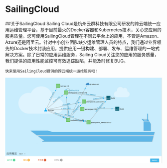 # SailingCloud


 ##关于SailingCloud
    Sailing Cloud是杭州云群科技有限公司研发的跨云端统一应用运维管理平台，基于目前最火的Docker容器和Kubernetes技术，关心您应用的服务质量。您可使用SailingCloud管理在不同云平台上的应用，不管是Amazon、Azure还是阿里云。针对中小创业团队缺少运维管理人员的特点，我们通过业界领先的Docker技术封装应用，提供应用一键构建、部署、发布、运维管理的一站式解决方案。除了日常的应用运维服务，Sailing Cloud关注您的应用的服务质量，我们提供的应用性能监控可有效追踪缺陷，并能及时修复BUG。 
    
    快来使用SailingCloud提供的跨云端统一运维服务吧！
    
   ![](011.png)
    